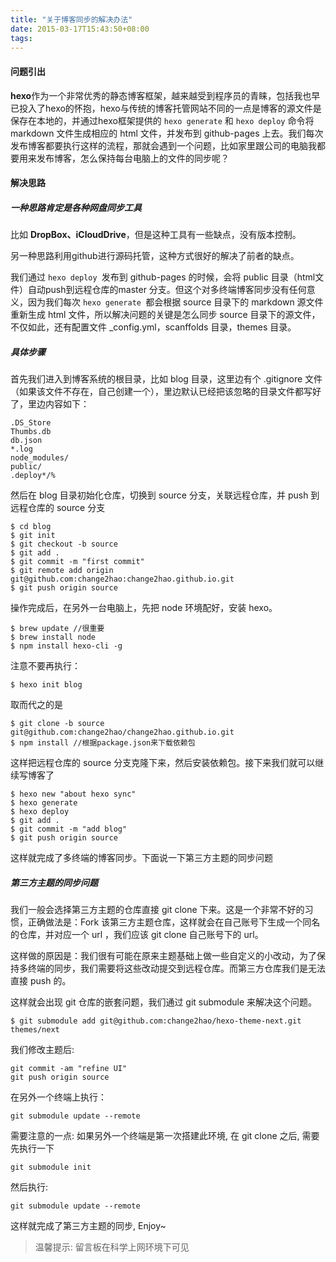 ```yaml
---
title: "关于博客同步的解决办法"
date: 2015-03-17T15:43:50+08:00
tags:
---
```


#### 问题引出
**hexo**作为一个非常优秀的静态博客框架，越来越受到程序员的青睐，包括我也早已投入了hexo的怀抱，hexo与传统的博客托管网站不同的一点是博客的源文件是保存在本地的，并通过hexo框架提供的 `hexo generate` 和 `hexo deploy` 命令将 markdown 文件生成相应的 html 文件，并发布到 github-pages 上去。我们每次发布博客都要执行这样的流程，那就会遇到一个问题，比如家里跟公司的电脑我都要用来发布博客，怎么保持每台电脑上的文件的同步呢？

#### 解决思路

##### 一种思路肯定是各种网盘同步工具

比如 **DropBox、iCloudDrive**，但是这种工具有一些缺点，没有版本控制。

另一种思路利用github进行源码托管，这种方式很好的解决了前者的缺点。

我们通过 `hexo deploy `发布到 github-pages 的时候，会将 public 目录（html文件）自动push到远程仓库的master 分支。但这个对多终端博客同步没有任何意义，因为我们每次 `hexo generate `都会根据 source 目录下的 markdown 源文件重新生成 html 文件，所以解决问题的关键是怎么同步 source 目录下的源文件，不仅如此，还有配置文件 _config.yml，scanffolds 目录，themes 目录。

##### 具体步骤

首先我们进入到博客系统的根目录，比如 blog 目录，这里边有个 .gitignore 文件（如果该文件不存在，自己创建一个），里边默认已经把该忽略的目录文件都写好了，里边内容如下：

```
.DS_Store
Thumbs.db
db.json
*.log
node_modules/
public/
.deploy*/%                                                                      
```
然后在 blog 目录初始化仓库，切换到 source 分支，关联远程仓库，并 push 到远程仓库的 source 分支

```
$ cd blog
$ git init
$ git checkout -b source
$ git add .
$ git commit -m "first commit"
$ git remote add origin git@github.com:change2hao:change2hao.github.io.git
$ git push origin source
```
操作完成后，在另外一台电脑上，先把 node 环境配好，安装 hexo。

```
$ brew update //很重要
$ brew install node
$ npm install hexo-cli -g
```
注意不要再执行：

```
$ hexo init blog
```
取而代之的是

```
$ git clone -b source git@github.com:change2hao/change2hao.github.io.git
$ npm install //根据package.json来下载依赖包
```
这样把远程仓库的 source 分支克隆下来，然后安装依赖包。接下来我们就可以继续写博客了

```
$ hexo new "about hexo sync"
$ hexo generate
$ hexo deploy
$ git add .
$ git commit -m "add blog"
$ git push origin source
```
这样就完成了多终端的博客同步。下面说一下第三方主题的同步问题

##### 第三方主题的同步问题

我们一般会选择第三方主题的仓库直接 git clone 下来。这是一个非常不好的习惯，正确做法是：Fork 该第三方主题仓库，这样就会在自己账号下生成一个同名的仓库，并对应一个 url ，我们应该 git clone 自己账号下的 url。

这样做的原因是：我们很有可能在原来主题基础上做一些自定义的小改动，为了保持多终端的同步，我们需要将这些改动提交到远程仓库。而第三方仓库我们是无法直接 push 的。

这样就会出现 git 仓库的嵌套问题，我们通过 git submodule 来解决这个问题。

```shell
$ git submodule add git@github.com:change2hao/hexo-theme-next.git themes/next
```
我们修改主题后:

```shell
git commit -am "refine UI"
git push origin source
```
在另外一个终端上执行：

```shell
git submodule update --remote
```
需要注意的一点: 如果另外一个终端是第一次搭建此环境, 在 git clone 之后, 需要先执行一下

```shell
git submodule init
```

然后执行:

```shell
git submodule update --remote
```

这样就完成了第三方主题的同步, Enjoy~

> 温馨提示: 留言板在科学上网环境下可见